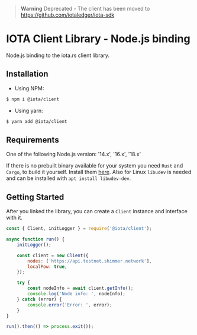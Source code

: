 > **Warning**
> Deprecated - The client has been moved to https://github.com/iotaledger/iota-sdk

# IOTA Client Library - Node.js binding

Node.js binding to the iota.rs client library.

## Installation

- Using NPM:

```bash
$ npm i @iota/client
```

- Using yarn:

```bash
$ yarn add @iota/client
```

## Requirements

One of the following Node.js version: '14.x', '16.x', '18.x'

If there is no prebuilt binary available for your system you need `Rust` and `Cargo`, to build it yourself. Install them [here](https://doc.rust-lang.org/cargo/getting-started/installation.html).
Also for Linux `libudev` is needed and can be installed with `apt install libudev-dev`.

## Getting Started

After you linked the library, you can create a `Client` instance and interface with it.

```javascript
const { Client, initLogger } = require('@iota/client');

async function run() {
    initLogger();

    const client = new Client({
        nodes: ['https://api.testnet.shimmer.network'],
        localPow: true,
    });

    try {
        const nodeInfo = await client.getInfo();
        console.log('Node info: ', nodeInfo);
    } catch (error) {
        console.error('Error: ', error);
    }
}

run().then(() => process.exit());
```
